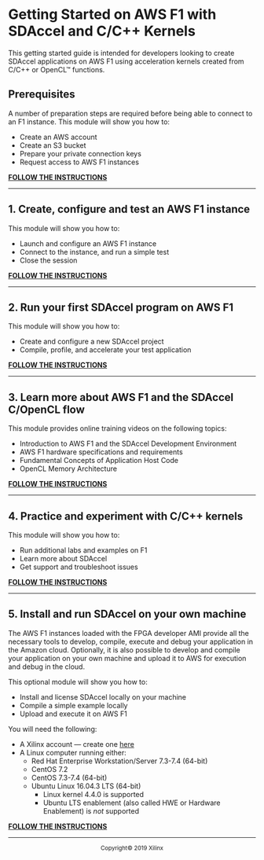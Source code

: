 # Getting Started on AWS F1 with SDAccel and C/C++ Kernels

This getting started guide is intended for developers looking to create SDAccel applications on AWS F1 using acceleration kernels created from C/C++ or OpenCL™ functions.

## Prerequisites
A number of preparation steps are required before being able to connect to an F1 instance. This module will show you how to:
- Create an AWS account
- Create an S3 bucket
- Prepare your private connection keys
- Request access to AWS F1 instances

[**FOLLOW THE INSTRUCTIONS**](../PREREQUISITES/README.md)

<hr/>

## 1. Create, configure and test an AWS F1 instance
This module will show you how to:
- Launch and configure an AWS F1 instance
- Connect to the instance, and run a simple test
- Close the session

[**FOLLOW THE INSTRUCTIONS**](STEP1.md)

<hr/>

## 2. Run your first SDAccel program on AWS F1
This module will show you how to:
- Create and configure a new SDAccel project
- Compile, profile, and accelerate your test application

[**FOLLOW THE INSTRUCTIONS**](STEP2.md)

<hr/>

## 3. Learn more about AWS F1 and the SDAccel C/OpenCL flow
This module provides online training videos on the following topics:
- Introduction to AWS F1 and the SDAccel Development Environment
- AWS F1 hardware specifications and requirements
- Fundamental Concepts of Application Host Code
- OpenCL Memory Architecture

[**FOLLOW THE INSTRUCTIONS**](STEP3.md)

<hr/>

## 4. Practice and experiment with C/C++ kernels
This module will show you how to:
- Run additional labs and examples on F1
- Learn more about SDAccel
- Get support and troubleshoot issues

[**FOLLOW THE INSTRUCTIONS**](STEP4.md)

<hr/>

## 5. Install and run SDAccel on your own machine
The AWS F1 instances loaded with the FPGA developer AMI provide all the necessary tools to develop, compile, execute and debug your application in the Amazon cloud. Optionally, it is also possible to develop and compile your application on your own machine and upload it to AWS for execution and debug in the cloud.

This optional module will show you how to:
- Install and license SDAccel locally on your machine
- Compile a simple example locally
- Upload and execute it on AWS F1

You will need the following:
- A Xilinx account — create one [here](https://www.xilinx.com/registration/create-account.html)
- A Linux computer running either:
  - Red Hat Enterprise Workstation/Server 7.3-7.4 (64-bit)
  - CentOS 7.2
  - CentOS 7.3-7.4 (64-bit)
  - Ubuntu Linux 16.04.3 LTS (64-bit)
    - Linux kernel 4.4.0 is supported
    - Ubuntu LTS enablement (also called HWE or Hardware Enablement) is _not_ supported

[**FOLLOW THE INSTRUCTIONS**](STEP5.md)
<br>
<hr/>
<p align="center"><sup>Copyright&copy; 2019 Xilinx</sup></p>
